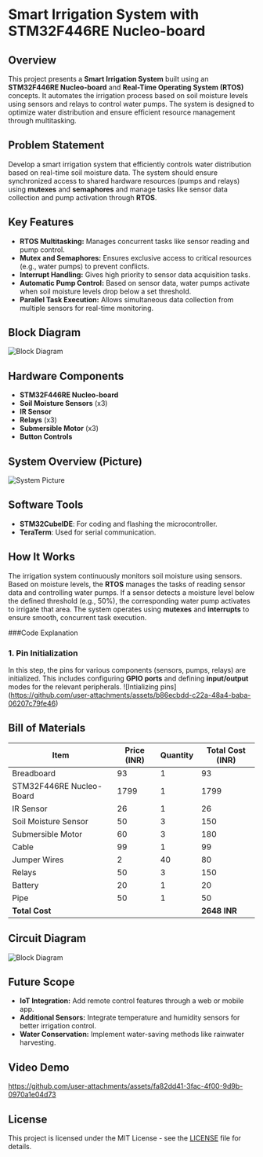 # Smart Irrigation System with STM32F446RE Nucleo-board

## Overview
This project presents a **Smart Irrigation System** built using an **STM32F446RE Nucleo-board** and **Real-Time Operating System (RTOS)** concepts. It automates the irrigation process based on soil moisture levels using sensors and relays to control water pumps. The system is designed to optimize water distribution and ensure efficient resource management through multitasking.

## Problem Statement
Develop a smart irrigation system that efficiently controls water distribution based on real-time soil moisture data. The system should ensure synchronized access to shared hardware resources (pumps and relays) using **mutexes** and **semaphores** and manage tasks like sensor data collection and pump activation through **RTOS**.

## Key Features
- **RTOS Multitasking:** Manages concurrent tasks like sensor reading and pump control.
- **Mutex and Semaphores:** Ensures exclusive access to critical resources (e.g., water pumps) to prevent conflicts.
- **Interrupt Handling:** Gives high priority to sensor data acquisition tasks.
- **Automatic Pump Control:** Based on sensor data, water pumps activate when soil moisture levels drop below a set threshold.
- **Parallel Task Execution:** Allows simultaneous data collection from multiple sensors for real-time monitoring.

## Block Diagram
![Block Diagram](images/block_diagram.png)

## Hardware Components
- **STM32F446RE Nucleo-board**
- **Soil Moisture Sensors** (x3)
- **IR Sensor**
- **Relays** (x3)
- **Submersible Motor** (x3)
- **Button Controls**

## System Overview (Picture)
![System Picture](images/system_picture.png)

## Software Tools
- **STM32CubeIDE**: For coding and flashing the microcontroller.
- **TeraTerm**: Used for serial communication.

## How It Works
The irrigation system continuously monitors soil moisture using sensors. Based on moisture levels, the **RTOS** manages the tasks of reading sensor data and controlling water pumps. If a sensor detects a moisture level below the defined threshold (e.g., 50%), the corresponding water pump activates to irrigate that area. The system operates using **mutexes** and **interrupts** to ensure smooth, concurrent task execution.

###Code Explanation
### 1. **Pin Initialization**
In this step, the pins for various components (sensors, pumps, relays) are initialized. This includes configuring **GPIO ports** and defining **input/output** modes for the relevant peripherals.
![Intializing pins]
(https://github.com/user-attachments/assets/b86ecbdd-c22a-48a4-baba-06207c79fe46)






## Bill of Materials
| Item                   | Price (INR) | Quantity | Total Cost (INR) |
|------------------------|-------------|----------|------------------|
| Breadboard              | 93          | 1        | 93               |
| STM32F446RE Nucleo-Board| 1799        | 1        | 1799             |
| IR Sensor               | 26          | 1        | 26               |
| Soil Moisture Sensor    | 50          | 3        | 150              |
| Submersible Motor       | 60          | 3        | 180              |
| Cable                   | 99          | 1        | 99               |
| Jumper Wires            | 2           | 40       | 80               |
| Relays                  | 50          | 3        | 150              |
| Battery                 | 20          | 1        | 20               |
| Pipe                    | 50          | 1        | 50               |
| **Total Cost**          |             |          | **2648 INR**     |

## Circuit Diagram
![Block Diagram](https://github.com/user-attachments/assets/8ad50b1b-6206-458e-a0cd-e3d1277d1bfd)

## Future Scope
- **IoT Integration:** Add remote control features through a web or mobile app.
- **Additional Sensors:** Integrate temperature and humidity sensors for better irrigation control.
- **Water Conservation:** Implement water-saving methods like rainwater harvesting.

## Video Demo

https://github.com/user-attachments/assets/fa82dd41-3fac-4f00-9d9b-0970a1e04d73


## License
This project is licensed under the MIT License - see the [LICENSE](LICENSE) file for details.
